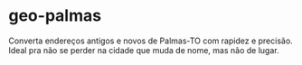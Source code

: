# geo-palmas
Converta endereços antigos e novos de Palmas-TO com rapidez e precisão. Ideal pra não se perder na cidade que muda de nome, mas não de lugar.
